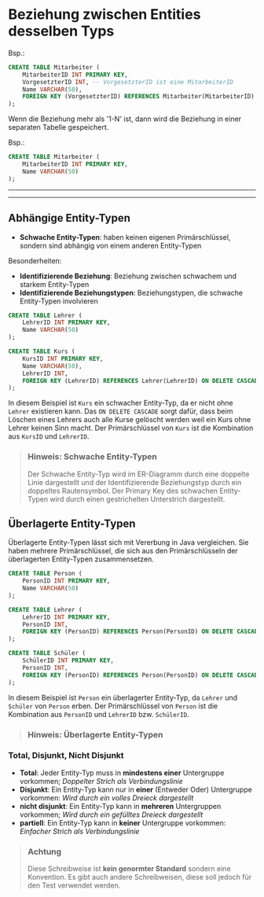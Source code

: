 # Beziehung zwischen Entities desselben Typs

Bsp.:

```sql
CREATE TABLE Mitarbeiter (
    MitarbeiterID INT PRIMARY KEY,
    VorgesetzterID INT, -- VorgesetzterID ist eine MitarbeiterID
    Name VARCHAR(50),
    FOREIGN KEY (VorgesetzterID) REFERENCES Mitarbeiter(MitarbeiterID)
);
```

Wenn die Beziehung mehr als '1-N' ist, dann wird die Beziehung in einer separaten Tabelle gespeichert.

Bsp.:

```sql
CREATE TABLE Mitarbeiter (
    MitarbeiterID INT PRIMARY KEY,
    Name VARCHAR(50)
);
```

---
---

## Abhängige Entity-Typen

- **Schwache Entity-Typen**: haben keinen eigenen Primärschlüssel, sondern sind abhängig von einem anderen Entity-Typen

Besonderheiten:

- **Identifizierende Beziehung**: Beziehung zwischen schwachem und starkem Entity-Typen
- **Identifizierende Beziehungstypen**: Beziehungstypen, die schwache Entity-Typen involvieren

```sql
CREATE TABLE Lehrer (
    LehrerID INT PRIMARY KEY,
    Name VARCHAR(50)
);

CREATE TABLE Kurs (
    KursID INT PRIMARY KEY,
    Name VARCHAR(50),
    LehrerID INT,
    FOREIGN KEY (LehrerID) REFERENCES Lehrer(LehrerID) ON DELETE CASCADE
);
```

In diesem Beispiel ist `Kurs` ein schwacher Entity-Typ, da er nicht ohne `Lehrer` existieren kann. Das `ON DELETE CASCADE` sorgt dafür, dass beim Löschen eines Lehrers auch alle Kurse gelöscht werden weil ein Kurs ohne Lehrer keinen Sinn macht. Der Primärschlüssel von `Kurs` ist die Kombination aus `KursID` und `LehrerID`.

> ### Hinweis: Schwache Entity-Typen
>
> Der Schwache Entity-Typ wird im ER-Diagramm durch eine doppelte Linie dargestellt und der Identifizierende Beziehungstyp durch ein doppeltes Rautensymbol. Der Primary Key des schwachen Entity-Typen wird durch einen gestrichelten Unterstrich dargestellt.

## Überlagerte Entity-Typen

Überlagerte Entity-Typen lässt sich mit Vererbung in Java vergleichen. Sie haben mehrere Primärschlüssel, die sich aus den Primärschlüsseln der überlagerten Entity-Typen zusammensetzen.

```sql
CREATE TABLE Person (
    PersonID INT PRIMARY KEY,
    Name VARCHAR(50)
);

CREATE TABLE Lehrer (
    LehrerID INT PRIMARY KEY,
    PersonID INT,
    FOREIGN KEY (PersonID) REFERENCES Person(PersonID) ON DELETE CASCADE
);

CREATE TABLE Schüler (
    SchülerID INT PRIMARY KEY,
    PersonID INT,
    FOREIGN KEY (PersonID) REFERENCES Person(PersonID) ON DELETE CASCADE
);
```

In diesem Beispiel ist `Person` ein überlagerter Entity-Typ, da `Lehrer` und `Schüler` von `Person` erben. Der Primärschlüssel von `Person` ist die Kombination aus `PersonID` und `LehrerID` bzw. `SchülerID`.

> ### Hinweis: Überlagerte Entity-Typen

### Total, Disjunkt, Nicht Disjunkt

- **Total**: Jeder Entity-Typ muss in **mindestens einer** Untergruppe vorkommen; *Doppelter Strich als Verbindungslinie*
- **Disjunkt**: Ein Entity-Typ kann nur in **einer** (Entweder Oder) Untergruppe vorkommen: *Wird durch ein volles Dreieck dargestellt*
- **nicht disjunkt**: Ein Entity-Typ kann in **mehreren** Untergruppen vorkommen; *Wird durch ein gefülltes Dreieck dargestellt*
- **partiell**: Ein Entity-Typ kann in **keiner** Untergruppe vorkommen: *Einfacher Strich als Verbindungslinie*

> ### Achtung
>
> Diese Schreibweise ist **kein genormter Standard** sondern eine Konvention. Es gibt auch andere Schreibweisen, diese soll jedoch für den Test verwendet werden.
